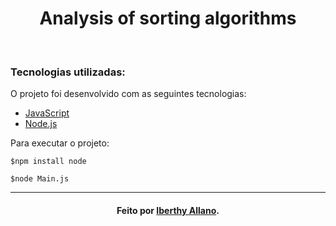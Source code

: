 <h1 align="center">
  Analysis of sorting algorithms
</h1>

<br>

### Tecnologias utilizadas:
O projeto foi desenvolvido com as seguintes tecnologias:
- [JavaScript](https://www.python.org/)
- [Node.js](https://www.python.org/)


Para executar o projeto:
```
$npm install node

$node Main.js
```

---
<h4 align="center">
    Feito por <a href="https://www.linkedin.com/in/iberthy-allano-bba4771a4" target="_blank"> Iberthy Allano</a>.
</h4>
